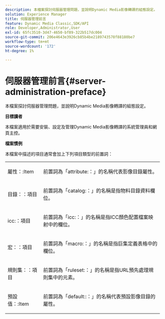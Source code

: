 ```yaml
---
description: 本檔案探討伺服器管理問題，並說明Dynamic Media影像轉譯的組態設定。
solution: Experience Manager
title: 伺服器管理前言
feature: Dynamic Media Classic,SDK/API
role: Developer,Administrator,User
exl-id: 65fc3510-3d47-4650-bf89-322b517dc004
source-git-commit: 206e4643e3926cb85b4be2189743578f88180be7
workflow-type: tm+mt
source-wordcount: '172'
ht-degree: 1%

---
```


# 伺服器管理前言{#server-administration-preface}

本檔案探討伺服器管理問題，並說明Dynamic Media影像轉譯的組態設定。

**目標讀者**

本檔案適用於需要安裝、設定及管理Dynamic Media影像轉譯的系統管理員和網頁主控。

**檔案慣例**

本檔案中描述的項目通常會加上下列項目類型的前置詞：

<table id="simpletable_E96BA470B3CE4266A9E6ED0440A56C40"> 
 <tr class="strow"> 
  <td class="stentry"> <p>屬性：:Item </p></td> 
  <td class="stentry"> <p>前置詞為「attribute:：」的名稱代表影像目錄屬性。 </p></td> 
 </tr> 
 <tr class="strow"> 
  <td class="stentry"> <p>目錄：：項目 </p></td> 
  <td class="stentry"> <p>前置詞為「catalog:：」的名稱是指物料目錄資料欄位。 </p></td> 
 </tr> 
 <tr class="strow"> 
  <td class="stentry"> <p>icc:：項目 </p></td> 
  <td class="stentry"> <p>前置詞為「icc:：」的名稱是指ICC顏色配置檔案映射中的欄位。 </p></td> 
 </tr> 
 <tr class="strow"> 
  <td class="stentry"> <p>宏：：項目 </p></td> 
  <td class="stentry"> <p>前置詞為「macro:：」的名稱是指巨集定義表格中的欄位。 </p></td> 
 </tr> 
 <tr class="strow"> 
  <td class="stentry"> <p>規則集：：項目 </p></td> 
  <td class="stentry"> <p>前置詞為「ruleset:：」的名稱是指URL預先處理規則集中的元素。 </p></td> 
 </tr> 
 <tr class="strow"> 
  <td class="stentry"> <p>預設值：:Item </p></td> 
  <td class="stentry"> <p>前置詞為「default::：」的名稱代表預設影像目錄的屬性。 </p></td> 
 </tr> 
</table>
